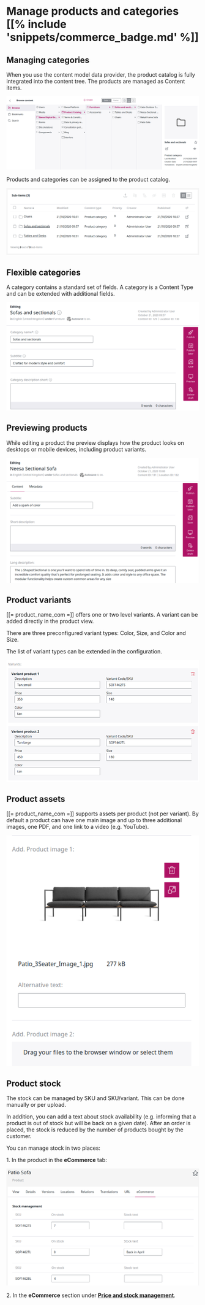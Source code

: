 # Manage products and categories [[% include 'snippets/commerce_badge.md' %]]

## Managing categories

When you use the content model data provider, the product catalog is fully integrated into the content tree. The products are managed as Content items.

![](img/browse_products.png)

Products and categories can be assigned to the product catalog.

![](img/sub_categories.png)

## Flexible categories

A category contains a standard set of fields. A category is a Content Type and can be extended with additional fields.

![](img/flexible_categories.png)

## Previewing products

While editing a product the preview displays how the product looks on desktops or mobile devices, including product variants.

![](img/product_text.png)

## Product variants

[[= product_name_com =]] offers one or two level variants. A variant can be added directly in the product view.

There are three preconfigured variant types: Color, Size, and Color and Size.

The list of variant types can be extended in the configuration.

![](img/product_variants.png)

## Product assets

[[= product_name_com =]] supports assets per product (not per variant).
By default a product can have one main image and up to three additional images,
one PDF, and one link to a video (e.g. YouTube).

![](img/product_assets.png)

## Product stock
	
The stock can be managed by SKU and SKU/variant. This can be done manually or per upload.

In addition, you can add a text about stock availability (e.g. informing that a product is out of stock but will be back on a given date).
After an order is placed, the stock is reduced by the number of products bought by the customer.

You can manage stock in two places:

1\. In the product in the **eCommerce** tab:

![](img/product_stock.png)

2\. In the **eCommerce** section under [**Price and stock management**](manage_prices_and_stock.md).
